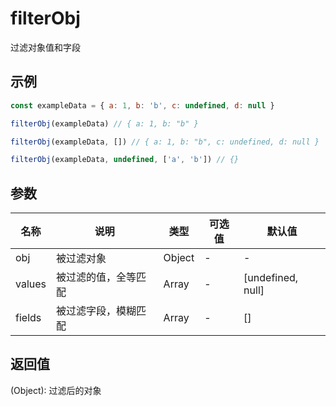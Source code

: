 # filterObj

过滤对象值和字段

## 示例

```js
const exampleData = { a: 1, b: 'b', c: undefined, d: null }

filterObj(exampleData) // { a: 1, b: "b" }

filterObj(exampleData, []) // { a: 1, b: "b", c: undefined, d: null }

filterObj(exampleData, undefined, ['a', 'b']) // {}
```

## 参数

| 名称   | 说明                 | 类型   | 可选值 | 默认值            |
| ------ | -------------------- | ------ | ------ | ----------------- |
| obj    | 被过滤对象           | Object | -      | -                 |
| values | 被过滤的值，全等匹配 | Array  | -      | [undefined, null] |
| fields | 被过滤字段，模糊匹配 | Array  | -      | []                |

## 返回值

(Object): 过滤后的对象

